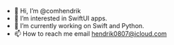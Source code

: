 - 👋 Hi, I’m @comhendrik
- 👀 I’m interested in SwiftUI apps.
- 🌱 I’m currently working on Swift and Python.
- 📫 How to reach me email hendrik0807@icloud.com

<!---
comhendrik/comhendrik is a ✨ special ✨ repository because its `README.md` (this file) appears on your GitHub profile.
You can click the Preview link to take a look at your changes.
--->
